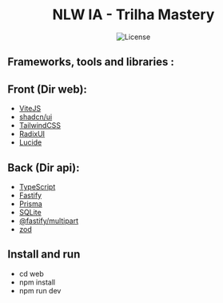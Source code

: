 <h1 align="center"> NLW IA - Trilha Mastery</h1>

<p align="center">
  <img alt="License" src="https://img.shields.io/static/v1?label=license&message=MIT&color=49AA26&labelColor=000000">
</p>

## Frameworks, tools and libraries :

## Front (Dir web):

- [ViteJS](https://vitejs.dev/)
- [shadcn/ui](https://ui.shadcn.com/)
- [TailwindCSS](https://tailwindcss.com/)
- [RadixUI](https://www.radix-ui.com/)
- [Lucide](https://lucide.dev/)

## Back (Dir api):

- [TypeScript](https://www.typescriptlang.org/)
- [Fastify](https://fastify.io/)
- [Prisma](https://www.prisma.io/)
- [SQLite](https://www.sqlite.org/index.html)
- [@fastify/multipart](https://github.com/fastify/fastify-multipart)
- [zod](https://github.com/colinhacks/zod#installation)


## Install and run 

 - cd web
 - npm install
 - npm run dev

<!-- 
- [NodeJS](https://nodejs.org/)
- [TypeScript](https://www.typescriptlang.org/)
- [Fastify](https://www.fastify.io/)
- [Prisma](https://www.prisma.io/)

- [ReactJS](https://reactjs.org/)
- [TailwindCSS](https://tailwindcss.com/)
- [React Native](https://reactnative.dev/)
- [Expo](https://expo.io/)


## Customizações:

- Foram adicionados 
-->

